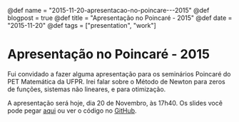 @def name = "2015-11-20-apresentacao-no-poincare---2015"
@def blogpost = true
@def title = "Apresentação no Poincaré - 2015"
@def date = "2015-11-20"
@def tags = ["presentation", "work"]

# Apresentação no Poincaré - 2015


Fui convidado a fazer alguma apresentação para os seminários Poincaré do PET
Matemática da UFPR.
Irei falar sobre o Método de Newton para zeros de funções, sistemas não
lineares, e para otimização.

A apresentação será hoje, dia 20 de Novembro, às 17h40. Os slides você pode
pegar [aqui](/blog//assets/pres-poincare-2015.pdf) ou ver o código no
[GitHub](https://github.com/abelsiqueira/pres-poincare-2015).

